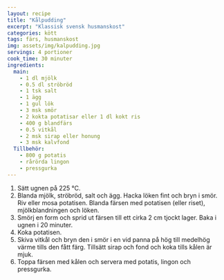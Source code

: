 ```yaml
---
layout: recipe
title: "Kålpudding"
excerpt: "Klassisk svensk husmanskost"
categories: kött
tags: färs, husmanskost
img: assets/img/kalpudding.jpg
servings: 4 portioner
cook_time: 30 minuter
ingredients:
  main:
    - 1 dl mjölk
    - 0.5 dl ströbröd
    - 1 tsk salt
    - 1 ägg
    - 1 gul lök
    - 3 msk smör
    - 2 kokta potatisar eller 1 dl kokt ris
    - 400 g blandfärs
    - 0.5 vitkål
    - 2 msk sirap eller honung
    - 3 msk kalvfond
  Tillbehör:
    - 800 g potatis
    - rårörda lingon
    - pressgurka
---
```


1. Sätt ugnen på 225 °C.
2. Blanda mjölk, ströbröd, salt och ägg. Hacka löken fint och bryn i smör. Riv
   eller mosa potatisen. Blanda färsen med potatisen (eller riset),
   mjölkblandningen och löken.
3. Smörj en form och sprid ut färsen till ett cirka 2 cm tjockt lager. Baka i
   ugnen i 20 minuter.
4. Koka potatisen.
5. Skiva vitkål och bryn den i smör i en vid panna på hög till medelhög värme
   tills den fått färg. Tillsätt sirap och fond och koka tills kålen är mjuk.
6. Toppa färsen med kålen och servera med potatis, lingon och pressgurka.
